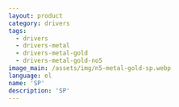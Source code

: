 ```yaml
---
layout: product
category: drivers
tags:
  - drivers
  - drivers-metal
  - drivers-metal-gold
  - drivers-metal-gold-no5
image_main: /assets/img/n5-metal-gold-sp.webp
language: el
name: 'SP'
description: 'SP'
---
```

